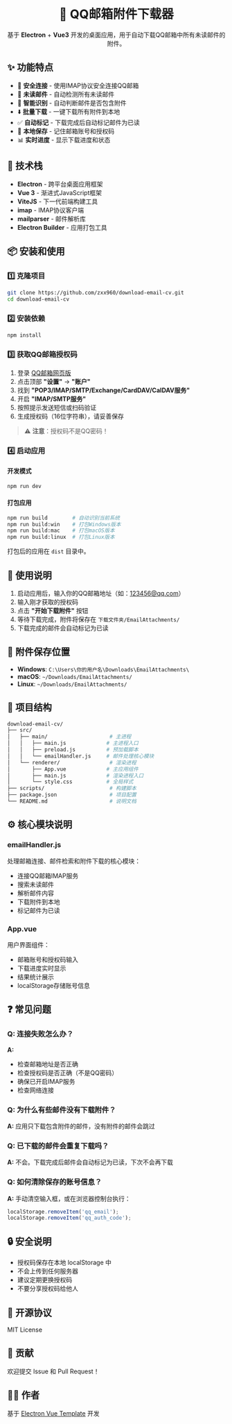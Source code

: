 <div align="center"> 

# 📧 QQ邮箱附件下载器

基于 **Electron** + **Vue3** 开发的桌面应用，用于自动下载QQ邮箱中所有未读邮件的附件。

</div>

## ✨ 功能特点

- 🔐 **安全连接** - 使用IMAP协议安全连接QQ邮箱
- 📮 **未读邮件** - 自动检测所有未读邮件
- 📎 **智能识别** - 自动判断邮件是否包含附件
- ⬇️ **批量下载** - 一键下载所有附件到本地
- ✅ **自动标记** - 下载完成后自动标记邮件为已读
- 💾 **本地保存** - 记住邮箱账号和授权码
- 📊 **实时进度** - 显示下载进度和状态

## 🚀 技术栈

- **Electron** - 跨平台桌面应用框架
- **Vue 3** - 渐进式JavaScript框架
- **ViteJS** - 下一代前端构建工具
- **imap** - IMAP协议客户端
- **mailparser** - 邮件解析库
- **Electron Builder** - 应用打包工具

## 📦 安装和使用

### 1️⃣ 克隆项目

```bash
git clone https://github.com/zxx960/download-email-cv.git
cd download-email-cv
```

### 2️⃣ 安装依赖

```bash
npm install
```

### 3️⃣ 获取QQ邮箱授权码

1. 登录 [QQ邮箱网页版](https://mail.qq.com)
2. 点击顶部 **"设置"** → **"账户"**
3. 找到 **"POP3/IMAP/SMTP/Exchange/CardDAV/CalDAV服务"**
4. 开启 **"IMAP/SMTP服务"**
5. 按照提示发送短信或扫码验证
6. 生成授权码（16位字符串），请妥善保存

> ⚠️ **注意**：授权码不是QQ密码！

### 4️⃣ 启动应用

#### 开发模式

```bash
npm run dev
```

#### 打包应用

```bash
npm run build        # 自动识别当前系统
npm run build:win    # 打包Windows版本
npm run build:mac    # 打包macOS版本
npm run build:linux  # 打包Linux版本
```

打包后的应用在 `dist` 目录中。

## 📖 使用说明

1. 启动应用后，输入你的QQ邮箱地址（如：123456@qq.com）
2. 输入刚才获取的授权码
3. 点击 **"开始下载附件"** 按钮
4. 等待下载完成，附件将保存在 `下载文件夹/EmailAttachments/`
5. 下载完成的邮件会自动标记为已读

## 📂 附件保存位置

- **Windows**: `C:\Users\你的用户名\Downloads\EmailAttachments\`
- **macOS**: `~/Downloads/EmailAttachments/`
- **Linux**: `~/Downloads/EmailAttachments/`

## 📁 项目结构

```bash
download-email-cv/
├── src/
│   ├── main/                    # 主进程
│   │   ├── main.js             # 主进程入口
│   │   ├── preload.js          # 预加载脚本
│   │   └── emailHandler.js     # 邮件处理核心模块
│   └── renderer/                # 渲染进程
│       ├── App.vue             # 主应用组件
│       ├── main.js             # 渲染进程入口
│       └── style.css           # 全局样式
├── scripts/                     # 构建脚本
├── package.json                 # 项目配置
└── README.md                    # 说明文档
```

## ⚙️ 核心模块说明

### emailHandler.js
处理邮箱连接、邮件检索和附件下载的核心模块：
- 连接QQ邮箱IMAP服务
- 搜索未读邮件
- 解析邮件内容
- 下载附件到本地
- 标记邮件为已读

### App.vue
用户界面组件：
- 邮箱账号和授权码输入
- 下载进度实时显示
- 结果统计展示
- localStorage存储账号信息

## ❓ 常见问题

### Q: 连接失败怎么办？
**A:** 
- 检查邮箱地址是否正确
- 检查授权码是否正确（不是QQ密码）
- 确保已开启IMAP服务
- 检查网络连接

### Q: 为什么有些邮件没有下载附件？
**A:** 应用只下载包含附件的邮件，没有附件的邮件会跳过

### Q: 已下载的邮件会重复下载吗？
**A:** 不会。下载完成后邮件会自动标记为已读，下次不会再下载

### Q: 如何清除保存的账号信息？
**A:** 手动清空输入框，或在浏览器控制台执行：
```javascript
localStorage.removeItem('qq_email');
localStorage.removeItem('qq_auth_code');
```

## 🔒 安全说明

- 授权码保存在本地 localStorage 中
- 不会上传到任何服务器
- 建议定期更换授权码
- 不要分享授权码给他人

## 📄 开源协议

MIT License

## 🤝 贡献

欢迎提交 Issue 和 Pull Request！

## 👨‍💻 作者

基于 [Electron Vue Template](https://github.com/Deluze/electron-vue-template) 开发
